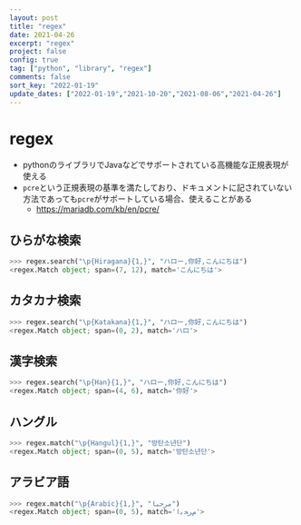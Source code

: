 ```yaml
---
layout: post
title: "regex"
date: 2021-04-26
excerpt: "regex"
project: false
config: true
tag: ["python", "library", "regex"]
comments: false
sort_key: "2022-01-19"
update_dates: ["2022-01-19","2021-10-20","2021-08-06","2021-04-26"]
---
```


# regex
 - pythonのライブラリでJavaなどでサポートされている高機能な正規表現が使える
 - `pcre`という正規表現の基準を満たしており、ドキュメントに記されていない方法であっても`pcre`がサポートしている場合、使えることがある
   - https://mariadb.com/kb/en/pcre/

## ひらがな検索

```python
>>> regex.search("\p{Hiragana}{1,}", "ハロー,你好,こんにちは")
<regex.Match object; span=(7, 12), match='こんにちは'>
```

## カタカナ検索

```python
>>> regex.search("\p{Katakana}{1,}", "ハロー,你好,こんにちは")
<regex.Match object; span=(0, 2), match='ハロ'>
```

## 漢字検索

```python
>>> regex.search("\p{Han}{1,}", "ハロー,你好,こんにちは")
<regex.Match object; span=(4, 6), match='你好'>
```

## ハングル

```python
>>> regex.match("\p{Hangul}{1,}", "방탄소년단")
<regex.Match object; span=(0, 5), match='방탄소년단'>
```

## アラビア語

```python
>>> regex.match("\p{Arabic}{1,}", "مرحبا")
<regex.Match object; span=(0, 5), match='ﻡﺮﺤﺑﺍ'>
```
